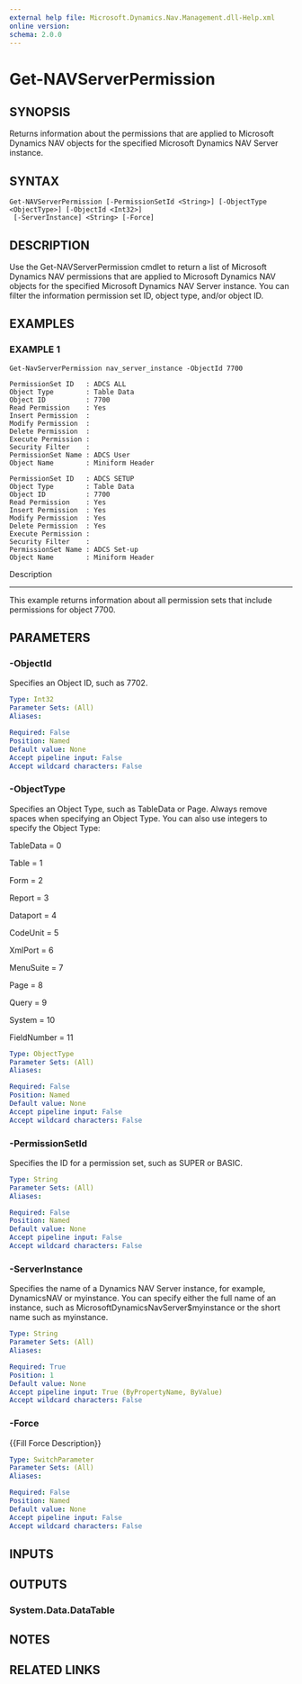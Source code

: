 ```yaml
---
external help file: Microsoft.Dynamics.Nav.Management.dll-Help.xml
online version: 
schema: 2.0.0
---
```


# Get-NAVServerPermission

## SYNOPSIS
Returns information about the permissions that are applied to Microsoft Dynamics NAV objects for the specified Microsoft Dynamics NAV Server instance.

## SYNTAX

```
Get-NAVServerPermission [-PermissionSetId <String>] [-ObjectType <ObjectType>] [-ObjectId <Int32>]
 [-ServerInstance] <String> [-Force]
```

## DESCRIPTION
Use the Get-NAVServerPermission cmdlet to return a list of Microsoft Dynamics NAV permissions that are applied to Microsoft Dynamics NAV objects for the specified Microsoft Dynamics NAV Server instance.
You can filter the information permission set ID, object type, and/or object ID.

## EXAMPLES

### EXAMPLE 1
```
Get-NavServerPermission nav_server_instance -ObjectId 7700

PermissionSet ID   : ADCS ALL
Object Type        : Table Data
Object ID          : 7700
Read Permission    : Yes
Insert Permission  :
Modify Permission  :
Delete Permission  :
Execute Permission :
Security Filter    :
PermissionSet Name : ADCS User
Object Name        : Miniform Header

PermissionSet ID   : ADCS SETUP
Object Type        : Table Data
Object ID          : 7700
Read Permission    : Yes
Insert Permission  : Yes
Modify Permission  : Yes
Delete Permission  : Yes
Execute Permission :
Security Filter    :
PermissionSet Name : ADCS Set-up
Object Name        : Miniform Header
```

Description

-----------

This example returns information about all permission sets that include permissions for object 7700.

## PARAMETERS

### -ObjectId
Specifies an Object ID, such as 7702.

```yaml
Type: Int32
Parameter Sets: (All)
Aliases: 

Required: False
Position: Named
Default value: None
Accept pipeline input: False
Accept wildcard characters: False
```

### -ObjectType
Specifies an Object Type, such as TableData or Page.
Always remove spaces when specifying an Object Type.
You can also use integers to specify the Object Type:

TableData = 0

Table = 1

Form = 2

Report = 3

Dataport = 4

CodeUnit = 5

XmlPort = 6

MenuSuite = 7

Page = 8

Query = 9

System = 10

FieldNumber = 11

```yaml
Type: ObjectType
Parameter Sets: (All)
Aliases: 

Required: False
Position: Named
Default value: None
Accept pipeline input: False
Accept wildcard characters: False
```

### -PermissionSetId
Specifies the ID for a permission set, such as SUPER or BASIC.

```yaml
Type: String
Parameter Sets: (All)
Aliases: 

Required: False
Position: Named
Default value: None
Accept pipeline input: False
Accept wildcard characters: False
```

### -ServerInstance
Specifies the name of a Dynamics NAV Server instance, for example, DynamicsNAV or myinstance.
You can specify either the full name of an instance, such as MicrosoftDynamicsNavServer$myinstance or the short name such as myinstance.

```yaml
Type: String
Parameter Sets: (All)
Aliases: 

Required: True
Position: 1
Default value: None
Accept pipeline input: True (ByPropertyName, ByValue)
Accept wildcard characters: False
```

### -Force
{{Fill Force Description}}

```yaml
Type: SwitchParameter
Parameter Sets: (All)
Aliases: 

Required: False
Position: Named
Default value: None
Accept pipeline input: False
Accept wildcard characters: False
```

## INPUTS

## OUTPUTS

### System.Data.DataTable

## NOTES
## RELATED LINKS

